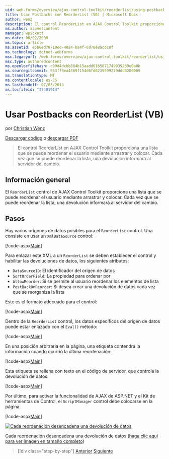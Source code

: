 ```yaml
---
uid: web-forms/overview/ajax-control-toolkit/reorderlist/using-postbacks-with-reorderlist-vb
title: Usar Postbacks con ReorderList (VB) | Microsoft Docs
author: wenz
description: El control ReorderList en AJAX Control Toolkit proporciona una lista que se puede reordenar el usuario mediante arrastrar y colocar. Cada vez que se puede reordenar la lista, un pedido de compra...
ms.author: aspnetcontent
manager: wpickett
ms.date: 06/02/2008
ms.topic: article
ms.assetid: e5b6ed70-19ed-4024-ba4f-6d78e8acdc0f
ms.technology: dotnet-webforms
msc.legacyurl: /web-forms/overview/ajax-control-toolkit/reorderlist/using-postbacks-with-reorderlist-vb
msc.type: authoredcontent
ms.openlocfilehash: c99d4dcbb884b15aadd6165871749939239e0a8b
ms.sourcegitcommit: 953ff9ea4369f154d6fd0239599279ddd3280009
ms.translationtype: MT
ms.contentlocale: es-ES
ms.lasthandoff: 07/03/2018
ms.locfileid: "37401914"
---
```

<a name="using-postbacks-with-reorderlist-vb"></a>Usar Postbacks con ReorderList (VB)
====================
por [Christian Wenz](https://github.com/wenz)

[Descargar código](http://download.microsoft.com/download/9/3/f/93f8daea-bebd-4821-833b-95205389c7d0/ReorderList4.vb.zip) o [descargar PDF](http://download.microsoft.com/download/2/d/c/2dc10e34-6983-41d4-9c08-f78f5387d32b/reorderlist4VB.pdf)

> El control ReorderList en AJAX Control Toolkit proporciona una lista que se puede reordenar el usuario mediante arrastrar y colocar. Cada vez que se puede reordenar la lista, una devolución informará al servidor del cambio.


## <a name="overview"></a>Información general

El `ReorderList` control de AJAX Control Toolkit proporciona una lista que se puede reordenar el usuario mediante arrastrar y colocar. Cada vez que se puede reordenar la lista, una devolución informará al servidor del cambio.

## <a name="steps"></a>Pasos

Hay varios orígenes de datos posibles para el `ReorderList` control. Una consiste en usar un `XmlDataSource` control:

[!code-aspx[Main](using-postbacks-with-reorderlist-vb/samples/sample1.aspx)]

Para enlazar este XML a un `ReorderList` se deben establecer el control y habilitar las devoluciones de datos, los siguientes atributos:

- `DataSourceID`: El identificador del origen de datos
- `SortOrderField`: La propiedad para ordenar por
- `AllowReorder`: Si se permite al usuario reordenar los elementos de lista
- `PostBackOnReorder`: Si desea crear una devolución de datos cada vez que se reorganiza la lista

Este es el formato adecuado para el control:

[!code-aspx[Main](using-postbacks-with-reorderlist-vb/samples/sample2.aspx)]

Dentro de la `ReorderList` control, los datos específicos del origen de datos puede estar enlazado con el `Eval()` método:

[!code-aspx[Main](using-postbacks-with-reorderlist-vb/samples/sample3.aspx)]

En una posición arbitraria en la página, una etiqueta contendrá la información cuando ocurrió la última reordenación:

[!code-aspx[Main](using-postbacks-with-reorderlist-vb/samples/sample4.aspx)]

Esta etiqueta se rellena con texto en el código de servidor, que controla la devolución de datos:

[!code-aspx[Main](using-postbacks-with-reorderlist-vb/samples/sample5.aspx)]

Por último, para activar la funcionalidad de AJAX de ASP.NET y el Kit de herramientas de Control, el `ScriptManager` control debe colocarse en la página:

[!code-aspx[Main](using-postbacks-with-reorderlist-vb/samples/sample6.aspx)]


[![Cada reordenación desencadena una devolución de datos](using-postbacks-with-reorderlist-vb/_static/image2.png)](using-postbacks-with-reorderlist-vb/_static/image1.png)

Cada reordenación desencadena una devolución de datos ([haga clic aquí para ver imagen en tamaño completo](using-postbacks-with-reorderlist-vb/_static/image3.png))

> [!div class="step-by-step"]
> [Anterior](drag-and-drop-via-reorderlist-cs.md)
> [Siguiente](drag-and-drop-via-reorderlist-vb.md)
